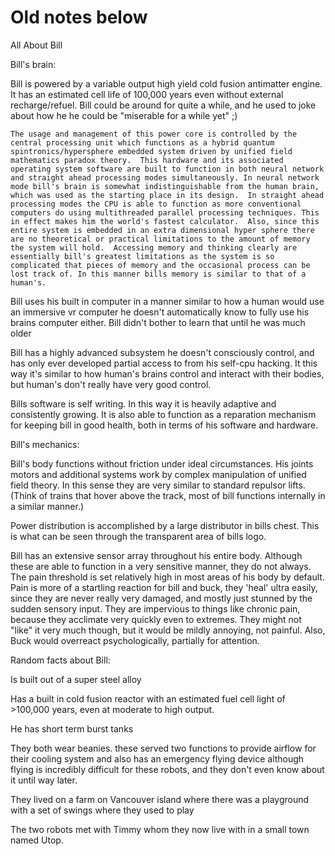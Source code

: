 

Old notes below
===========================

All About Bill

 

 

Bill's brain:

 


Bill is powered by a variable output high yield cold fusion antimatter engine.  It has an estimated cell life of 100,000 years even without external recharge/refuel. Bill could be around for quite a while, and he used to joke about how he he could be "miserable for a while yet"  ;)

    The usage and management of this power core is controlled by the central processing unit which functions as a hybrid quantum spintronics/hypersphere embedded system driven by unified field mathematics paradox theory.  This hardware and its associated operating system software are built to function in both neural network and straight ahead processing modes simultaneously. In neural network mode bill's brain is somewhat indistinguishable from the human brain, which was used as the starting place in its design.  In straight ahead processing modes the CPU is able to function as more conventional computers do using multithreaded parallel processing techniques. This in effect makes him the world's fastest calculator.  Also, since this entire system is embedded in an extra dimensional hyper sphere there are no theoretical or practical limitations to the amount of memory the system will hold.  Accessing memory and thinking clearly are essentially bill's greatest limitations as the system is so complicated that pieces of memory and the occasional process can be lost track of. In this manner bills memory is similar to that of a human's.

Bill uses his built in computer in a manner similar to how a human would use an immersive vr computer
he doesn't automatically know to fully use his brains computer either. Bill didn't bother to learn that until he was much older 



Bill has a highly advanced subsystem he doesn't consciously control, and has only ever developed partial access to from his self-cpu hacking.  It this way it's similar to how human's brains control and interact with their bodies, but human's don't really have very good control.

Bills software is self writing.  In this way it is heavily adaptive and consistently growing. It is also able to function as a reparation mechanism for keeping bill in good health, both in terms of his software and hardware.

 

Bill's mechanics:

 

 

Bill's body functions without friction under ideal circumstances.  His joints motors and additional systems work by complex manipulation of unified field theory. In this sense they are very similar to standard repulsor lifts.  (Think of trains that hover above the track, most of bill functions internally in a similar manner.)

 

Power distribution is accomplished by a large distributor in bills chest.  This is what can be seen through the transparent area of bills logo.

 

Bill has an extensive sensor array throughout his entire body.  Although these are able to function in a very sensitive manner, they do not always. The pain threshold is set relatively high in most areas of his body by default. 
Pain is more of a startling reaction for bill and buck, they 'heal' ultra easily, since they are never really very damaged, and mostly just stunned by the sudden  sensory input.  They are impervious to things like chronic pain, because they acclimate very quickly even to extremes.  They might not "like" it very much though, but it would be mildly annoying, not painful.  Also, Buck would overreact psychologically, partially for attention.




 

 

 

 

Random facts about Bill:

 

 

Is built out of a super steel alloy 

 

 

Has a built in cold fusion reactor with an estimated fuel cell light of >100,000 years, even at moderate to high output.

He has short term burst tanks

 


They both wear beanies. these served two functions to provide airflow for their cooling system and also has an emergency flying device although flying is incredibly difficult for these robots, and they don't even know about it until way later.

 

They lived on a farm on Vancouver island where there was a playground with a set of swings where they used to play 

 

The two robots met with Timmy whom they now live with in a small town named Utop.  

 

 

